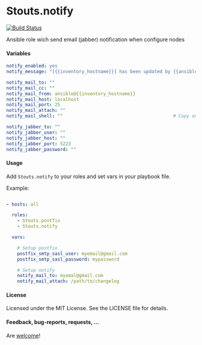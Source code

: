 Stouts.notify
=============

[![Build Status](https://travis-ci.org/Stouts/Stouts.notify.png)](https://travis-ci.org/Stouts/Stouts.notify)

Ansible role wich send email (jabber) notification when configure nodes

#### Variables

```yaml
notify_enabled: yes
notify_message: "[{{inventory_hostname}}] has been updated by {{ansible_ssh_user}} on {{ansible_date_time.iso8601}}"

notify_mail_to: ""
notify_mail_cc: ""
notify_mail_from: ansible@{{inventory_hostname}}
notify_mail_host: localhost
notify_mail_port: 25
notify_mail_attach: ""
notify_mail_shell: ""                                         # Copy output from shell command as message body

notify_jabber_to: ""
notify_jabber_user: ""
notify_jabber_host: ""
notify_jabber_port: 5223
notify_jabber_password: ""
```

#### Usage

Add `Stouts.notify` to your roles and set vars in your playbook file.

Example:

```yaml

- hosts: all

  roles:
    - Stouts.postfix
    - Stouts.notify

  vars:

    # Setup postfix
    postfix_smtp_sasl_user: myemail@gmail.com
    postfix_smtp_sasl_password: mypassword

    # Setup notify
    notify_mail_to: myemal@gmail.com
    notify_mail_attach: /path/to/changelog

```

#### License

Licensed under the MIT License. See the LICENSE file for details.

#### Feedback, bug-reports, requests, ...

Are [welcome](https://github.com/Stouts/Stouts.notify/issues)!

